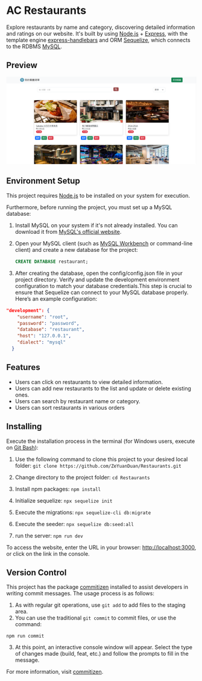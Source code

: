 # AC Restaurants

Explore restaurants by name and category, discovering detailed information and ratings on our website. It's built by using [Node.js](https://nodejs.org/en) + [Express](https://www.npmjs.com/package/express), with the template engine [express-handlebars](https://www.npmjs.com/package/express-handlebars) and ORM [Sequelize](https://www.npmjs.com/package/sequelize), which connects to the RDBMS [MySQL](https://www.mysql.com/).

## Preview

![website preview](./image/website-preview-middleware.png)

## Environment Setup

This project requires [Node.js](https://nodejs.org/en) to be installed on your system for execution.

Furthermore, before running the project, you must set up a MySQL database:

1. Install MySQL on your system if it's not already installed. You can download it from [MySQL's official website](https://www.mysql.com/downloads/).

2. Open your MySQL client (such as [MySQL Workbench](https://dev.mysql.com/downloads/workbench/) or command-line client) and create a new database for the project:

   ```sql
   CREATE DATABASE restaurant;
   ```

3. After creating the database, open the config/config.json file in your project directory. Verify and update the development environment configuration to match your database credentials.This step is crucial to ensure that Sequelize can connect to your MySQL database properly. Here’s an example configuration:

```json
"development": {
    "username": "root",
    "password": "password",
    "database": "restaurant",
    "host": "127.0.0.1",
    "dialect": "mysql"
  }
```

## Features

- Users can click on restaurants to view detailed information.
- Users can add new restaurants to the list and update or delete existing ones.
- Users can search by restaurant name or category.
- Users can sort restaurants in various orders

## Installing

Execute the installation process in the terminal (for Windows users, execute on [Git Bash](https://gitforwindows.org/)):

1. Use the following command to clone this project to your desired local folder: `git clone https://github.com/ZeYuanDuan/Restaurants.git`

2. Change directory to the project folder: `cd Restaurants`

3. Install npm packages: `npm install`

4. Initialize sequelize: `npx sequelize init`

5. Execute the migrations: `npx sequelize-cli db:migrate`

6. Execute the seeder: `npx sequelize db:seed:all`

7. run the server: `npm run dev`

To access the website, enter the URL in your browser: [http://localhost:3000](http://localhost:3000), or click on the link in the console.

## Version Control

This project has the package [commitizen](https://www.npmjs.com/package/commitizen) installed to assist developers in writing commit messages. The usage process is as follows:

1. As with regular git operations, use `git add` to add files to the staging area.
2. You can use the traditional `git commit` to commit files, or use the command:

```
npm run commit
```

3. At this point, an interactive console window will appear. Select the type of changes made (build, feat, etc.) and follow the prompts to fill in the message.

For more information, visit [commitizen](https://www.npmjs.com/package/commitizen).
